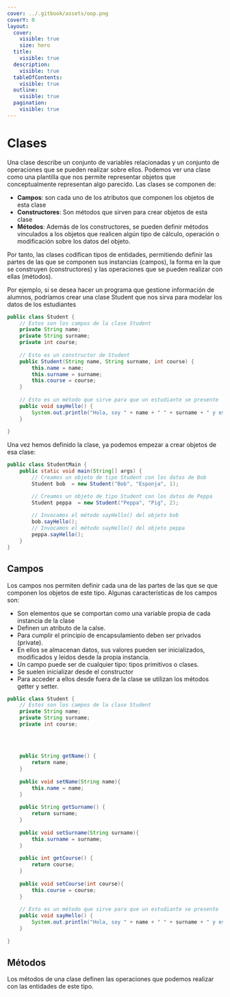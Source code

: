 ```yaml
---
cover: ../.gitbook/assets/oop.png
coverY: 0
layout:
  cover:
    visible: true
    size: hero
  title:
    visible: true
  description:
    visible: true
  tableOfContents:
    visible: true
  outline:
    visible: true
  pagination:
    visible: true
---
```


# Clases

Una clase describe un conjunto de variables relacionadas y un conjunto de operaciones que se pueden realizar sobre ellos. Podemos ver una clase como una plantilla que nos permite representar objetos que conceptualmente representan algo parecido. Las clases se componen de:

* **Campos**: son cada uno de los atributos que componen los objetos de esta clase&#x20;
* **Constructores**: Son métodos que sirven para crear objetos de esta clase
* **Métodos**: Además de los constructores, se pueden definir métodos vinculados a los objetos que realicen algún tipo de cálculo, operación o modificación sobre los datos del objeto.

Por tanto, las clases codifican tipos de entidades, permitiendo definir las partes de las que se componen sus instancias (campos), la forma en la que se construyen (constructores) y las operaciones que se pueden realizar con ellas (métodos).

Por ejemplo, si se desea hacer un programa que gestione información de alumnos, podríamos crear una clase Student que nos sirva para modelar los datos de los estudiantes

```java
public class Student {
    // Estos son los campos de la clase Student
    private String name;
    private String surname;
    private int course;
    
    // Esto es un constructor de Student
    public Student(String name, String surname, int course) {
        this.name = name;
        this.surname = surname;
        this.course = course;        
    }
    
    // Esto es un método que sirve para que un estudiante se presente
    public void sayHello() {
        System.out.println("Hola, soy " + name + " " + surname + " y estoy en el curso " + course);
    }
    
}
```

Una vez hemos definido la clase, ya podemos empezar a crear objetos de esa clase:

```java
public class StudentMain {
    public static void main(String[] args) {
        // Creamos un objeto de tipo Student con los datos de Bob
        Student bob  = new Student("Bob", "Esponja", 1);

        // Creamos un objeto de tipo Student con los datos de Peppa                
        Student peppa  = new Student("Peppa", "Pig", 2);
        
        // Invocamos el método sayHello() del objeto bob
        bob.sayHello();
        // Invocamos el método sayHello() del objeto peppa
        peppa.sayHello();
    }
}
```

## Campos

Los campos nos permiten definir cada una de las partes de las que se que componen los objetos de este tipo. Algunas características de los campos son:

* Son elementos que se comportan como una variable propia de cada instancia de la clase&#x20;
* Definen un atributo de la calse.
* Para cumplir el principio de encapsulamiento deben ser privados (private).
* En ellos se almacenan datos, sus valores pueden ser inicializados, modificados y leidos desde la propia instancia.&#x20;
* Un campo puede ser de cualquier tipo: tipos primitivos o clases.&#x20;
* Se suelen inicializar desde el constructor
* Para acceder a ellos desde fuera de la clase se utilizan los métodos getter y setter.



```java
public class Student {
    // Estos son los campos de la clase Student
    private String name;
    private String surname;
    private int course;
    
    
   
    
    public String getName() {
        return name;
    }
    
    public void setName(String name){
        this.name = name;
    }
    
    public String getSurname() {
        return surname;
    }
    
    public void setSurname(String surname){
        this.surname = surname;
    }
    
    public int getCourse() {
        return course;
    }
    
    public void setCourse(int course){
        this.course = course;
    }
    
    // Esto es un método que sirve para que un estudiante se presente
    public void sayHello() {
        System.out.println("Hola, soy " + name + " " + surname + " y estoy en el curso " + course);
    }
    
}
```

## Métodos

Los métodos de una clase definen las operaciones que podemos realizar con las entidades de este tipo.&#x20;
